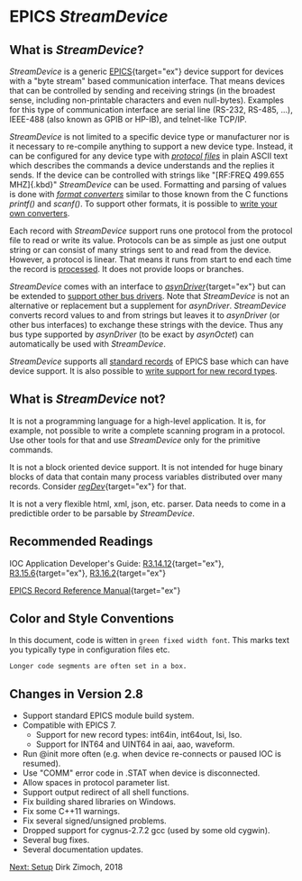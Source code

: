 # EPICS *StreamDevice*

## What is *StreamDevice*?

*StreamDevice* is a generic [EPICS](https://epics.anl.gov/){target="ex"}
device support for devices with a \"byte stream\" based communication
interface. That means devices that can be controlled by sending and
receiving strings (in the broadest sense, including non-printable
characters and even null-bytes). Examples for this type of communication
interface are serial line (RS-232, RS-485, \...), IEEE-488 (also known
as GPIB or HP-IB), and telnet-like TCP/IP.

*StreamDevice* is not limited to a specific device type or manufacturer
nor is it necessary to re-compile anything to support a new device type.
Instead, it can be configured for any device type with [*protocol
files*](protocol.html) in plain ASCII text which describes the commands
a device understands and the replies it sends. If the device can be
controlled with strings like \"[RF:FREQ 499.655 MHZ]{.kbd}\"
*StreamDevice* can be used. Formatting and parsing of values is done
with [*format converters*](formats.html) similar to those known from the
C functions *printf()* and *scanf()*. To support other formats, it is
possible to [write your own converters](formatconverter.html).

Each record with *StreamDevice* support runs one protocol from the
protocol file to read or write its value. Protocols can be as simple as
just one output string or can consist of many strings sent to and read
from the device. However, a protocol is linear. That means it runs from
start to end each time the record is [processed](processing.html). It
does not provide loops or branches.

*StreamDevice* comes with an interface to
[*asynDriver*](https://www.aps.anl.gov/epics/modules/soft/asyn/){target="ex"}
but can be extended to [support other bus drivers](businterface.html).
Note that *StreamDevice* is not an alternative or replacement but a
supplement for *asynDriver*. *StreamDevice* converts record values to
and from strings but leaves it to *asynDriver* (or other bus interfaces)
to exchange these strings with the device. Thus any bus type supported
by *asynDriver* (to be exact by *asynOctet*) can automatically be used
with *StreamDevice*.

*StreamDevice* supports all [standard records](recordtypes.html) of
EPICS base which can have device support. It is also possible to [write
support for new record types](recordinterface.html).

## What is *StreamDevice* not?

It is not a programming language for a high-level application. It is,
for example, not possible to write a complete scanning program in a
protocol. Use other tools for that and use *StreamDevice* only for the
primitive commands.

It is not a block oriented device support. It is not intended for huge
binary blocks of data that contain many process variables distributed
over many records. Consider
[*regDev*](https://github.com/paulscherrerinstitute/regdev){target="ex"}
for that.

It is not a very flexible html, xml, json, etc. parser. Data needs to
come in a predictible order to be parsable by *StreamDevice*.

## Recommended Readings

IOC Application Developer\'s Guide:
[R3.14.12](https://epics.anl.gov/base/R3-14/12-docs/AppDevGuide/){target="ex"},
[R3.15.6](https://epics.anl.gov/base/R3-15/6-docs/AppDevGuide/AppDevGuide.html){target="ex"},
[R3.16.2](https://epics.anl.gov/base/R3-16/2-docs/AppDevGuide/AppDevGuide.html){target="ex"}

[EPICS Record Reference
Manual](https://wiki-ext.aps.anl.gov/epics/index.php/RRM_3-14){target="ex"}

## Color and Style Conventions

In this document, code is witten in `green fixed width font`. This marks
text you typically type in configuration files etc.

    Longer code segments are often set in a box.

## Changes in Version 2.8

-   Support standard EPICS module build system.
-   Compatible with EPICS 7.
    -   Support for new record types: int64in, int64out, lsi, lso.
    -   Support for INT64 and UINT64 in aai, aao, waveform.
-   Run \@init more often (e.g. when device re-connects or paused IOC is
    resumed).
-   Use \"COMM\" error code in .STAT when device is disconnected.
-   Allow spaces in protocol parameter list.
-   Support output redirect of all shell functions.
-   Fix building shared libraries on Windows.
-   Fix some C++11 warnings.
-   Fix several signed/unsigned problems.
-   Dropped support for cygnus-2.7.2 gcc (used by some old cygwin).
-   Several bug fixes.
-   Several documentation updates.

[Next: Setup](setup.html) Dirk Zimoch, 2018
